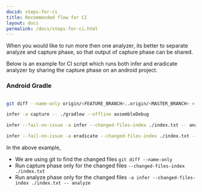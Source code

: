 ```yaml
---
docid: steps-for-ci
title: Recommended flow for CI
layout: docs
permalink: /docs/steps-for-ci.html
---
```


When you would like to run more then one analyzer, its better to separate analyze and capture phase, so that output of capture phase can be shared.

Below is an example for CI script which runs both infer and eradicate analyzer by sharing the capture phase on an android project.


### Android Gradle

```bash

git diff --name-only origin/<FEATURE_BRANCH>..origin/<MASTER_BRANCH> > index.txt

infer -a capture -- ./gradlew --offline assembleDebug

infer --fail-on-issue -a infer --changed-files-index ./index.txt -- analyze -- ./gradlew --offline assembleDebug

infer --fail-on-issue -a eradicate --changed-files-index ./index.txt -- analyze -- ./gradlew --offline assembleDebug

```

In the above example,

  - We are using git to find the changed files `git diff --name-only`
  - Run capture phase only for the changed files `--changed-files-index ./index.txt`
  - Run analyze phase only for the changed files `-a infer --changed-files-index ./index.txt -- analyze`
